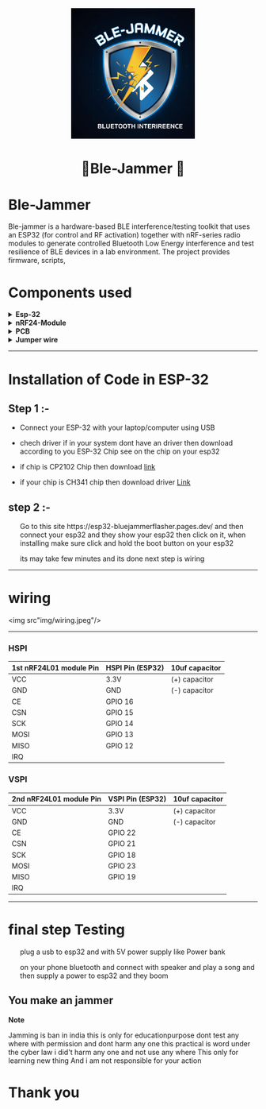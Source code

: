<div align="center">
  <img src="img/ble.jpeg" width="250" height="auto" />
  <h1> 🌟Ble-Jammer 🌟 </h1>
</div>

# Ble-Jammer
Ble-jammer is a hardware-based BLE interference/testing toolkit that uses an ESP32 (for control and RF activation) together with nRF-series radio modules to generate controlled Bluetooth Low Energy interference and test resilience of BLE devices in a lab environment. The project provides firmware, scripts, 

# Components used
<details>
<summary><strong>Esp-32</strong></summary> 

<div style="margin-left: 20px;">

## What is ESP-32
<img src="img/ESP32.jpeg"/>

 **Microcontroller with Built-In Wi-Fi and Bluetooth**
<ul><li>The ESP32 is a low-cost microcontroller chip made by Espressif Systems that includes Wi-Fi and Bluetooth (BLE) for wireless communication.</li></ul>

**Dual-Core Processor**
<ul><li>It has a dual-core Tensilica Xtensa CPU, which allows it to handle multiple tasks at once — ideal for IoT and embedded applications. </li></ul>

 **Multiple I/O Pins and Sensors**
<ul><li>The ESP32 includes GPIO pins, ADC/DAC, PWM, SPI, I²C, and UART interfaces, making it versatile for sensors, motors, and other hardware connections.</li></ul>

 **Power-Efficient and Portable**
<ul><li>It supports various low-power modes, making it suitable for battery-powered and portable IoT projects.</li></ul>

-----

</details>
 
<details>
<summary><strong>nRF24-Module</strong></summary>

<div style="margin-left: 20px;">

 ## what is nRF24 module
 <img src="img/nrf.jpeg"/>
 
 **Wireless Transceiver**
 <ul><li>Operates at 2.4 GHz frequency for reliable short-range communication between devices like Arduino or ESP32.</li></ul>

 **Low Power & High Speed:**
 <ul><li> Supports fast data transfer (up to 2 Mbps) with low energy consumption, ideal for battery-powered projects.</li></ul>

 **Used in IoT & Robotics:**
 <ul><li> Commonly used for wireless sensor networks, remote controls, and robot communication systems.</li></ul>
 
  -----
  
 </details>
<details>
<summary><strong>PCB</strong></summary>

<div style="margin-left: 20px;">

## what is PCB
<img  src="img/PCB.jpg" width="250" height="auto"/>

**Purpose**
<ul><li>PCB soldering connects electronic components to the board by melting solder, ensuring proper electrical and mechanical contact.</li></ul>

**Tools Used:**
<ul><li>Requires a soldering iron, flux, solder wire, and PCB holder/stand to keep the board steady during work.</li></ul>

**Precision & Safety:**
<ul><li>  Proper soldering ensures strong joints, stable performance, and prevents short circuits or component damage.  </li></ul>

-----
</details>
<details>
<summary><strong>Jumper wire</strong></summary>

<div style="margin-left: 20px;">
  
## what is jumper wire
  
<img src="https://probots.co.in/pub/media/catalog/product/cache/d8ddd0f9b0cd008b57085cd218b48832/4/0/40_pin_female_to_male_jumper_wire__79923.1571491579.jpg" width="250" height="auto"/>

**Connection Purpose**
<ul><li>Jumper wires are used to connect components on a breadboard or between modules without soldering. </li></ul>

**Types:**
<ul><li>Available as male-to-male, male-to-female, and female-to-female depending on the pin connection needs.</li></ul>

**Easy & Reusable**
<ul><li>They are flexible, color-coded, and reusable, making them ideal for prototyping and circuit testing.</li></ul>

-----
</details>

-----

# Installation of Code in ESP-32
## Step 1 :-
<ul><li> Connect your ESP-32 with your laptop/computer using USB </li></ul>
<ul><li> chech driver if in your system dont have an driver then download according to you ESP-32 Chip see on the chip on your esp32</li></ul>
<ul><li>if chip is CP2102 Chip  then download <a href="https://www.silabs.com/developers/usb-to-uart-bridge-vcp-drivers">link</a>  </li></ul>
<ul><li>if your chip is CH341 chip then download driver <a href="https://www.wch-ic.com/downloads/ch341ser_exe.html">Link</a> </li></ul>

## step 2 :-
<ul>Go to this site https://esp32-bluejammerflasher.pages.dev/ and then connect your esp32 and they show your esp32 then click on it, when installing make sure click and hold the boot button on your esp32 </ul>
<ul> its may take few minutes and its done next step is wiring  </ul>

-----

# wiring 

<img src"img/wiring.jpeg"/>

-----

### HSPI
| 1st nRF24L01 module Pin | HSPI Pin (ESP32) | 10uf capacitor |
|---------------|------------------|--------------------|
| VCC           | 3.3V             | (+) capacitor |
| GND           | GND              | (-) capacitor |
| CE            | GPIO 16          |
| CSN           | GPIO 15          |
| SCK           | GPIO 14          |
| MOSI          | GPIO 13          |
| MISO          | GPIO 12          |
| IRQ           |                  |

### VSPI 
| 2nd nRF24L01 module Pin | VSPI Pin (ESP32) | 10uf capacitor |
|---------------|------------------|--------------------|
| VCC           | 3.3V             | (+) capacitor |
| GND           | GND              | (-) capacitor |
| CE            | GPIO 22          |
| CSN           | GPIO 21          |
| SCK           | GPIO 18          |
| MOSI          | GPIO 23          |
| MISO          | GPIO 19          |
| IRQ           |                  |

-----

# final step Testing

<ul> plug a usb to esp32 and with 5V power supply like Power bank </ul>
<ul>on your phone bluetooth and connect with speaker and play a song and then supply a power to esp32 and they boom</ul>

## You make an jammer 

**Note**

Jamming is ban in india this is only for educationpurpose dont test any where with permission and dont harm any one this practical is word under the cyber law i did't harm any one and not use any where This only for learning new thing  And i am not responsible for your action

# Thank you 




